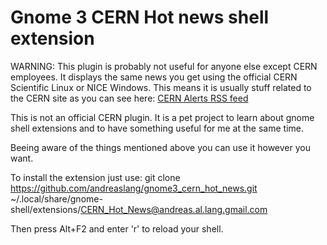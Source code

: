 Gnome 3 CERN Hot news shell extension
====================

WARNING: This plugin is probably not useful for anyone else except CERN employees. It displays the same news you get
using the official CERN Scientific Linux or NICE Windows. This means it is usually stuff related to the CERN site
as you can see here: [CERN Alerts RSS feed](http://cernalerts.web.cern.ch/cernalerts/?feed=cern%20hot%20news)

This is not an official CERN plugin. It is a pet project to learn about gnome shell extensions and to have something
useful for me at the same time.

Beeing aware of the things mentioned above you can use it however you want.

To install the extension just use:
git clone https://github.com/andreaslang/gnome3_cern_hot_news.git ~/.local/share/gnome-shell/extensions/CERN_Hot_News@andreas.al.lang.gmail.com

Then press Alt+F2 and enter 'r' to reload your shell. 
